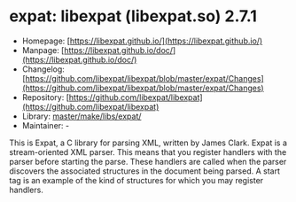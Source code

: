 # expat: libexpat (libexpat.so) 2.7.1
 - Homepage: [https://libexpat.github.io/](https://libexpat.github.io/)
 - Manpage: [https://libexpat.github.io/doc/](https://libexpat.github.io/doc/)
 - Changelog: [https://github.com/libexpat/libexpat/blob/master/expat/Changes](https://github.com/libexpat/libexpat/blob/master/expat/Changes)
 - Repository: [https://github.com/libexpat/libexpat](https://github.com/libexpat/libexpat)
 - Library: [master/make/libs/expat/](https://github.com/Freetz-NG/freetz-ng/tree/master/make/libs/expat/)
 - Maintainer: -

This is Expat, a C library for parsing XML, written by James Clark. Expat is a stream-oriented XML parser. This means that you register handlers with the parser before starting the parse. These handlers are called when the parser discovers the associated structures in the document being parsed. A start tag is an example of the kind of structures for which you may register handlers.
